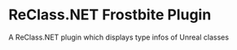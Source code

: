 ReClass.NET Frostbite Plugin
=================================

A ReClass.NET plugin which displays type infos of Unreal classes
